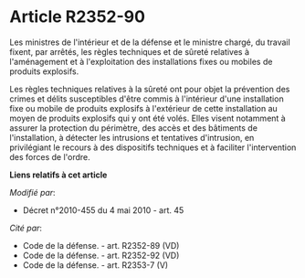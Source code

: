 # Article R2352-90

Les ministres de l'intérieur et de la défense et le ministre chargé, du travail fixent, par arrêtés, les règles techniques et
de sûreté relatives à l'aménagement et à l'exploitation des installations fixes ou mobiles de produits explosifs.

Les règles techniques relatives à la sûreté ont pour objet la prévention des crimes et délits susceptibles d'être commis à
l'intérieur d'une installation fixe ou mobile de produits explosifs à l'extérieur de cette installation au moyen de produits
explosifs qui y ont été volés. Elles visent notamment à assurer la protection du périmètre, des accès et des bâtiments de
l'installation, à détecter les intrusions et tentatives d'intrusion, en privilégiant le recours à des dispositifs techniques
et à faciliter l'intervention des forces de l'ordre.

**Liens relatifs à cet article**

_Modifié par_:

  - Décret n°2010-455 du 4 mai 2010 - art. 45

_Cité par_:

  - Code de la défense. - art. R2352-89 (VD)
  - Code de la défense. - art. R2352-92 (VD)
  - Code de la défense. - art. R2353-7 (V)
